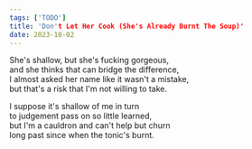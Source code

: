 ```yaml
---
tags: ['TODO']
title: 'Don't Let Her Cook (She's Already Burnt The Soup)'
date: 2023-10-02
---
```


She's shallow, but she's fucking gorgeous,  
and she thinks that can bridge the difference,  
I almost asked her name like it wasn't a mistake,  
but that's a risk that I'm not willing to take.

I suppose it's shallow of me in turn  
to judgement pass on so little learned,  
but I'm a cauldron and can't help but churn  
long past since when the tonic's burnt.
